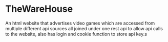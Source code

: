 # TheWareHouse
An html website that advertises video games which are accessed from multiple different api sources all joined under one rest api to allow api calls to the website, also has login and cookie function to store api key.s 
